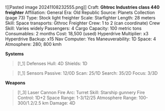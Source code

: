 ![[Pasted image 20241108232555.png]]
Craft: **Ghtroc Industries class 440 freighter**
Affiliation: General
Era: Old Republic
Source: Planets Collection (page 73)
Type: Stock light freighter
Scale: Starfighter
Length: 28 meters
Skill: Space transports: Gthroc Freighter
Crew: 1 to 2 (can coordinate)
Crew Skill: Varies widely
Passengers: 4
Cargo Capacity: 100 metric tons
Consumables: 2 months
Cost: 18,500 (used)
Hyperdrive Multiplier: x3
Hyperdrive Backup: x15
Nav Computer: Yes
Maneuverability: 1D
Space: 4
Atmosphere: 280; 800 kmh

**Systems**
> [!_1] Defenses
> Hull: 4D
> Shields: 1D

> [!_1] Sensors
> Passive: 12/0D
> Scan: 25/1D
> Search: 35/2D
> Focus: 3/3D

**Weapons**
> [!_3] Laser Cannon
> Fire Arc: Turret
> Skill: Starship gunnery
> Fire Control: 1D+2
> Space Range: 1-3/12/25
> Atmosphere Range: 100-300/1.2/2.5 km
> Damage: 4D